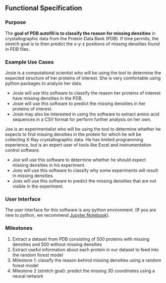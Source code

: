 ## Functional Specification


### Purpose

The **goal of PDB autofill is to classify the reason for missing densities** in crystallographic data from the Protein Data Bank (PDB). If time permits, the stretch goal is to then predict the x-y-z positions of missing densities found in PDB files.


### Example Use Cases

Josie is a computational scientist who will be using the tool to determine the expected structure of her proteins of interest. She is very comfortable using python packages to analyze her data.

* Josie will use this software to classify the reason her proteins of interest have missing densities in the PDB.
* Josie will use this software to predict the missing densities in her proteins of interest.
* Josie may also be interested in using the software to extract amino acid sequences in a CSV format for perform further analysis on her own.


Joe is an experimentalist who will be using the tool to determine whether he expects to find missing densities in the protein for which he will be collecting X-Ray crystallographic data. He has limited programming experience, but is an expert user of tools like Excel and instrumentation control software.

* Joe will use this software to determine whether he should expect missing densities in his experiment.
* Joes will use this software to classify why some experiments will result in missing densities.
* Joes will use this software to predict the missing densities that are not visible in the experiment.


### User Interface

The user interface for this software is any python environment. (If you are new to python, we recommend [Jupyter Notebook](https://jupyter.org/install)).


### Milestones

1. Extract a dataset from PDB consisting of 500 proteins with missing densities and 500 without missing densities
2. Extract useful information about each protein in our dataset to feed into the random forest model
3. Milestone 1: classify the reason behind missing densities using a random forest model
4. Milestone 2 (stretch goal): predict the missing 3D coordinates using a neural network
